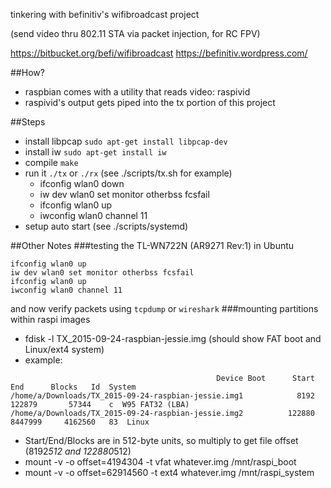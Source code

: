 tinkering with befinitiv's wifibroadcast project

(send video thru 802.11 STA via packet injection, for RC FPV)

https://bitbucket.org/befi/wifibroadcast
https://befinitiv.wordpress.com/

##How?
* raspbian comes with a utility that reads video: raspivid
* raspivid's output gets piped into the tx portion of this project

##Steps
* install libpcap `sudo apt-get install libpcap-dev`
* install iw `sudo apt-get install iw`
* compile `make`
* run it `./tx` or `./rx` (see ./scripts/tx.sh for example)
  * ifconfig wlan0 down
  * iw dev wlan0 set monitor otherbss fcsfail
  * ifconfig wlan0 up
  * iwconfig wlan0 channel 11
* setup auto start (see ./scripts/systemd)

##Other Notes
###testing the TL-WN722N (AR9271 Rev:1) in Ubuntu
```
ifconfig wlan0 up
iw dev wlan0 set monitor otherbss fcsfail
ifconfig wlan0 up
iwconfig wlan0 channel 11
```
and now verify packets using `tcpdump` or `wireshark`
###mounting partitions within raspi images
* fdisk -l TX_2015-09-24-raspbian-jessie.img (should show FAT boot and Linux/ext4 system)
* example:
```
                                              Device Boot      Start         End      Blocks   Id  System
/home/a/Downloads/TX_2015-09-24-raspbian-jessie.img1            8192      122879       57344    c  W95 FAT32 (LBA)
/home/a/Downloads/TX_2015-09-24-raspbian-jessie.img2          122880     8447999     4162560   83  Linux
```
* Start/End/Blocks are in 512-byte units, so multiply to get file offset (8192*512 and 122880*512)
* mount -v -o offset=4194304 -t vfat whatever.img /mnt/raspi_boot
* mount -v -o offset=62914560 -t ext4 whatever.img /mnt/raspi_system
